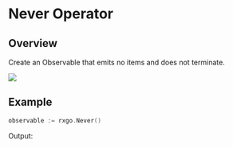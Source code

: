 # Never Operator

## Overview

Create an Observable that emits no items and does not terminate.

![](http://reactivex.io/documentation/operators/images/never.png)

## Example

```go
observable := rxgo.Never()
```

Output:

```
```
